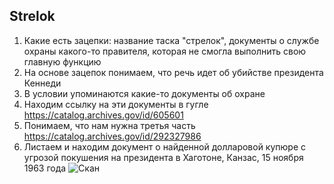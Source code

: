 Strelok
---
1. Какие есть зацепки: название таска "стрелок", документы о службе охраны какого-то правителя, которая не смогла выполнить свою главную функцию 
2. На основе зацепок понимаем, что речь идет об убийстве президента Кеннеди
3. В условии упоминаются какие-то документы об охране
4. Находим ссылку на эти документы в гугле https://catalog.archives.gov/id/605601
5. Понимаем, что нам нужна третья часть https://catalog.archives.gov/id/292327986
6. Листаем и находим документ о найденной долларовой купюре с угрозой покушения на президента в Хаготоне, Канзас, 15 ноября 1963 года
![Скан](https://sun9-42.userapi.com/impg/FZ1Er-eC87emgXd4V9iAr3YNlq34VD-7kl1PjQ/vwCa3IMfXiU.jpg?size=1566x2160&quality=95&sign=7a3701a3bf070ba25fb17d1e61765360&type=album)